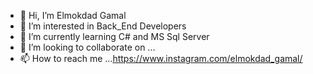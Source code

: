 - 👋 Hi, I’m Elmokdad Gamal
- 👀 I’m interested in Back_End Developers
- 🌱 I’m currently learning C# and MS Sql Server
- 💞️ I’m looking to collaborate on ...
- 📫 How to reach me ...https://www.instagram.com/elmokdad_gamal/

<!---
Elmokdad915/Elmokdad915 is a ✨ special ✨ repository because its `README.md` (this file) appears on your GitHub profile.
You can click the Preview link to take a look at your changes.
--->
